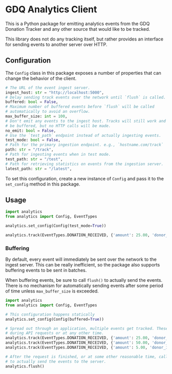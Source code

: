 # GDQ Analytics Client

This is a Python package for emitting analytics events from the GDQ Donation Tracker and any other source that would like to be tracked.

This library does not do any tracking itself, but rather provides an interface for sending events to another server over HTTP.

## Configuration

The `Config` class in this package exposes a number of properties that can change the behavior of the client.

```python
# The URL of the event ingest server.
ingest_host: str = "http://localhost:5000",
# Delay sending track events over the network until `flush` is called.
buffered: bool = False,
# Maximum number of buffered events before `flush` will be called
# automatically to avoid an overflow.
max_buffer_size: int = 100,
# Don't emit any events to the ingest host. Tracks will still work and
# be buffered, but no HTTP calls will be made.
no_emit: bool = False,
# Use the `test_path` endpoint instead of actually ingesting events.
test_mode: bool = False,
# Path for the primary ingestion endpoint. e.g., `hostname.com/track`
path: str = "/track",
# Path for ingesting events when in test mode.
test_path: str = "/test",
# Path for retrieving statistics on events from the ingestion server.
latest_path: str = "/latest",
```

To set this configuration, create a new instance of `Config` and pass it to the `set_config` method in this package.

## Usage

```python
import analytics
from analytics import Config, EventTypes

analytics.set_config(Config(test_mode=True))

analytics.track(EventTypes.DONATION_RECEIVED, {'amount': 25.00, 'donor_id': 111111})
```

### Buffering

By default, every event will immediately be sent over the network to the ingest server. This can be really inefficient, so the package also supports buffering events to be sent in batches.

When buffering events, be sure to call `flush()` to actually send the events. There is no mechanism for automatically sending events after some period of time unless `max_buffer_size` is exceeded.

```python
import analytics
from analytics import Config, EventTypes

# This configuration happens statically
analytics.set_config(Config(buffered=True))

# Spread out through an application, multiple events get tracked. These could be
# during API requests or at any other time.
analytics.track(EventTypes.DONATION_RECEIVED, {'amount': 25.00, 'donor_id': 111111})
analytics.track(EventTypes.DONATION_RECEIVED, {'amount': 50.00, 'donor_id': 123456})
analytics.track(EventTypes.DONATION_RECEIVED, {'amount': 5.00, 'donor_id': 789})

# After the request is finished, or at some other reasonable time, call flush
# to actually send the events to the server.
analytics.flush()
```
